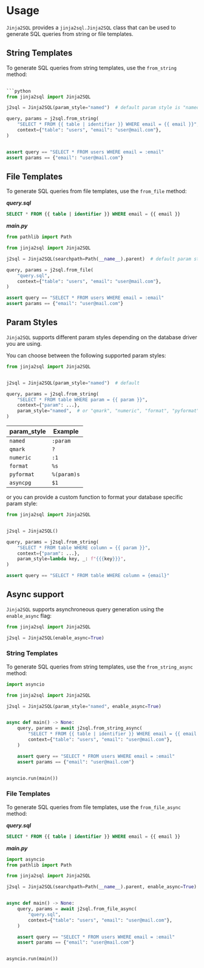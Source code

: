# Usage

`Jinja2SQL` provides a `jinja2sql.Jinja2SQL` class that can be used to generate SQL queries from string or file templates.

## String Templates

To generate SQL queries from string templates, use the `from_string` method:

```python
    
```python
from jinja2sql import Jinja2SQL

j2sql = Jinja2SQL(param_style="named")  # default param style is "named"

query, params = j2sql.from_string(
    "SELECT * FROM {{ table | identifier }} WHERE email = {{ email }}",
    context={"table": "users", "email": "user@mail.com"},
)


assert query == "SELECT * FROM users WHERE email = :email"
assert params == {"email": "user@mail.com"}
```

## File Templates

To generate SQL queries from file templates, use the `from_file` method:

***query.sql***

```sql
SELECT * FROM {{ table | identifier }} WHERE email = {{ email }}
```

***main.py***

```python
from pathlib import Path

from jinja2sql import Jinja2SQL

j2sql = Jinja2SQL(searchpath=Path(__name__).parent)  # default param style is "named"

query, params = j2sql.from_file(
    "query.sql",
    context={"table": "users", "email": "user@mail.com"},
)

assert query == "SELECT * FROM users WHERE email = :email"
assert params == {"email": "user@mail.com"}
```

## Param Styles

`Jinja2SQL` supports different param styles depending on the database driver you are using.

You can choose between the following supported param styles:

```python
from jinja2sql import Jinja2SQL


j2sql = Jinja2SQL(param_style="named")  # default

query, params = j2sql.from_string(
    "SELECT * FROM table WHERE param = {{ param }}",
    context={"param": ...},
    param_style="named",  # or "qmark", "numeric", "format", "pyformat", "asyncpg"
)
```

| param_style   | Example     |
| ------------- | ----------- |
| `named`       | `:param`    |
| `qmark`       | `?`         |
| `numeric`     | `:1`        |
| `format`      | `%s`        |
| `pyformat`    | `%(param)s` |
| `asyncpg`     | `$1`        |


or you can provide a custom function to format your database specific param style:


```python
from jinja2sql import Jinja2SQL


j2sql = Jinja2SQL()

query, params = j2sql.from_string(
    "SELECT * FROM table WHERE column = {{ param }}",
    context={"param": ...},
    param_style=lambda key, _: f"{{{key}}}",
)

assert query == "SELECT * FROM table WHERE column = {email}"
```


## Async support

`Jinja2SQL` supports asynchroneous query generation using the `enable_async` flag:

```python
from jinja2sql import Jinja2SQL

j2sql = Jinja2SQL(enable_async=True)
```

### String Templates

To generate SQL queries from string templates, use the `from_string_async` method:

```python
import asyncio

from jinja2sql import Jinja2SQL

j2sql = Jinja2SQL(param_style="named", enable_async=True)


async def main() -> None:
    query, params = await j2sql.from_string_async(
        "SELECT * FROM {{ table | identifier }} WHERE email = {{ email }}",
        context={"table": "users", "email": "user@mail.com"},
    )

    assert query == "SELECT * FROM users WHERE email = :email"
    assert params == {"email": "user@mail.com"}


asyncio.run(main())
```


### File Templates

To generate SQL queries from file templates, use the `from_file_async` method:

***query.sql***

```sql
SELECT * FROM {{ table | identifier }} WHERE email = {{ email }}
```

***main.py***

```python
import asyncio
from pathlib import Path

from jinja2sql import Jinja2SQL

j2sql = Jinja2SQL(searchpath=Path(__name__).parent, enable_async=True)


async def main() -> None:
    query, params = await j2sql.from_file_async(
        "query.sql",
        context={"table": "users", "email": "user@mail.com"},
    )

    assert query == "SELECT * FROM users WHERE email = :email"
    assert params == {"email": "user@mail.com"}


asyncio.run(main())
```
